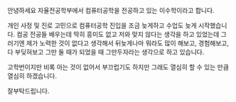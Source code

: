 안녕하세요 자율전공학부에서 컴퓨터공학을 전공하고 있는 이수학이라고 합니다.

개인 사정 및 진로 고민으로 컴퓨터공학 진입을 조금 늦게하고 수업도 늦게 시작했습니다.
컴공 전공들 배우는데 딱히 흥미도 없고 저와 맞지 않다는 생각을 하고 있었는데
그러기엔 제가 노력한 것이 없다고 생각해서 뒤늦게나마 뭐라도 많이 해보고, 경험해보고, 다 부딪혀보고 그만 둘 때가 되었을 때 그만두자라는 생각으로 하고 있습니다.

고학번이지만 비록 아는 것이 없어서 부끄럽기도 하지만 그래도 열심히 할 수 있는 만큼 열심히 하겠습니다.

잘부탁드립니다.
